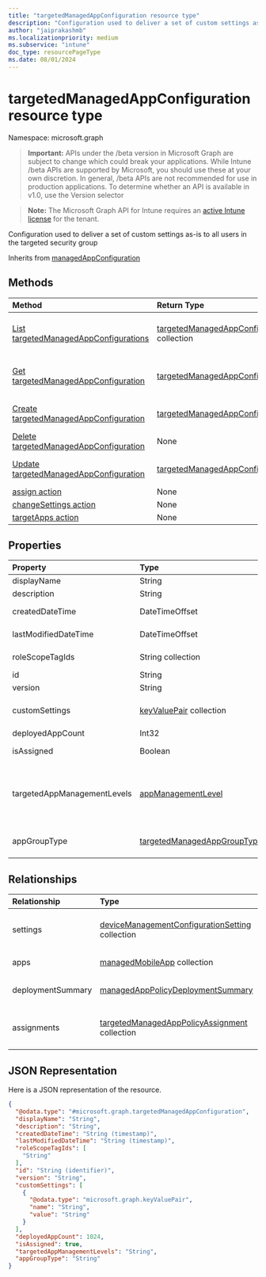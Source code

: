 ```yaml
---
title: "targetedManagedAppConfiguration resource type"
description: "Configuration used to deliver a set of custom settings as-is to all users in the targeted security group"
author: "jaiprakashmb"
ms.localizationpriority: medium
ms.subservice: "intune"
doc_type: resourcePageType
ms.date: 08/01/2024
---
```


# targetedManagedAppConfiguration resource type

Namespace: microsoft.graph

> **Important:** APIs under the /beta version in Microsoft Graph are subject to change which could break your applications. While Intune /beta APIs are supported by Microsoft, you should use these at your own discretion. In general, /beta APIs are not recommended for use in production applications. To determine whether an API is available in v1.0, use the Version selector

> **Note:** The Microsoft Graph API for Intune requires an [active Intune license](https://go.microsoft.com/fwlink/?linkid=839381) for the tenant.

Configuration used to deliver a set of custom settings as-is to all users in the targeted security group


Inherits from [managedAppConfiguration](../resources/intune-mam-managedappconfiguration.md)

## Methods
|Method|Return Type|Description|
|:---|:---|:---|
|[List targetedManagedAppConfigurations](../api/intune-mam-targetedmanagedappconfiguration-list.md)|[targetedManagedAppConfiguration](../resources/intune-mam-targetedmanagedappconfiguration.md) collection|List properties and relationships of the [targetedManagedAppConfiguration](../resources/intune-mam-targetedmanagedappconfiguration.md) objects.|
|[Get targetedManagedAppConfiguration](../api/intune-mam-targetedmanagedappconfiguration-get.md)|[targetedManagedAppConfiguration](../resources/intune-mam-targetedmanagedappconfiguration.md)|Read properties and relationships of the [targetedManagedAppConfiguration](../resources/intune-mam-targetedmanagedappconfiguration.md) object.|
|[Create targetedManagedAppConfiguration](../api/intune-mam-targetedmanagedappconfiguration-create.md)|[targetedManagedAppConfiguration](../resources/intune-mam-targetedmanagedappconfiguration.md)|Create a new [targetedManagedAppConfiguration](../resources/intune-mam-targetedmanagedappconfiguration.md) object.|
|[Delete targetedManagedAppConfiguration](../api/intune-mam-targetedmanagedappconfiguration-delete.md)|None|Deletes a [targetedManagedAppConfiguration](../resources/intune-mam-targetedmanagedappconfiguration.md).|
|[Update targetedManagedAppConfiguration](../api/intune-mam-targetedmanagedappconfiguration-update.md)|[targetedManagedAppConfiguration](../resources/intune-mam-targetedmanagedappconfiguration.md)|Update the properties of a [targetedManagedAppConfiguration](../resources/intune-mam-targetedmanagedappconfiguration.md) object.|
|[assign action](../api/intune-mam-targetedmanagedappconfiguration-assign.md)|None||
|[changeSettings action](../api/intune-mam-targetedmanagedappconfiguration-changesettings.md)|None||
|[targetApps action](../api/intune-mam-targetedmanagedappconfiguration-targetapps.md)|None||

## Properties
|Property|Type|Description|
|:---|:---|:---|
|displayName|String|Policy display name. Inherited from [managedAppPolicy](../resources/intune-mam-managedapppolicy.md)|
|description|String|The policy's description. Inherited from [managedAppPolicy](../resources/intune-mam-managedapppolicy.md)|
|createdDateTime|DateTimeOffset|The date and time the policy was created. Inherited from [managedAppPolicy](../resources/intune-mam-managedapppolicy.md)|
|lastModifiedDateTime|DateTimeOffset|Last time the policy was modified. Inherited from [managedAppPolicy](../resources/intune-mam-managedapppolicy.md)|
|roleScopeTagIds|String collection|List of Scope Tags for this Entity instance. Inherited from [managedAppPolicy](../resources/intune-mam-managedapppolicy.md)|
|id|String|Key of the entity. Inherited from [managedAppPolicy](../resources/intune-mam-managedapppolicy.md)|
|version|String|Version of the entity. Inherited from [managedAppPolicy](../resources/intune-mam-managedapppolicy.md)|
|customSettings|[keyValuePair](../resources/intune-shared-keyvaluepair.md) collection|A set of string key and string value pairs to be sent to apps for users to whom the configuration is scoped, unalterned by this service Inherited from [managedAppConfiguration](../resources/intune-mam-managedappconfiguration.md)|
|deployedAppCount|Int32|Count of apps to which the current policy is deployed.|
|isAssigned|Boolean|Indicates if the policy is deployed to any inclusion groups or not.|
|targetedAppManagementLevels|[appManagementLevel](../resources/intune-mam-appmanagementlevel.md)|The intended app management levels for this policy. Possible values are: `unspecified`, `unmanaged`, `mdm`, `androidEnterprise`, `androidEnterpriseDedicatedDevicesWithAzureAdSharedMode`, `androidOpenSourceProjectUserAssociated`, `androidOpenSourceProjectUserless`, `unknownFutureValue`.|
|appGroupType|[targetedManagedAppGroupType](../resources/intune-mam-targetedmanagedappgrouptype.md)|Public Apps selection: group or individual. Possible values are: `selectedPublicApps`, `allCoreMicrosoftApps`, `allMicrosoftApps`, `allApps`.|

## Relationships
|Relationship|Type|Description|
|:---|:---|:---|
|settings|[deviceManagementConfigurationSetting](../resources/intune-mam-devicemanagementconfigurationsetting.md) collection|List of settings contained in this App Configuration policy Inherited from [managedAppConfiguration](../resources/intune-mam-managedappconfiguration.md)|
|apps|[managedMobileApp](../resources/intune-mam-managedmobileapp.md) collection|List of apps to which the policy is deployed.|
|deploymentSummary|[managedAppPolicyDeploymentSummary](../resources/intune-mam-managedapppolicydeploymentsummary.md)|Navigation property to deployment summary of the configuration.|
|assignments|[targetedManagedAppPolicyAssignment](../resources/intune-mam-targetedmanagedapppolicyassignment.md) collection|Navigation property to list of inclusion and exclusion groups to which the policy is deployed.|

## JSON Representation
Here is a JSON representation of the resource.
<!-- {
  "blockType": "resource",
  "keyProperty": "id",
  "@odata.type": "microsoft.graph.targetedManagedAppConfiguration"
}
-->
``` json
{
  "@odata.type": "#microsoft.graph.targetedManagedAppConfiguration",
  "displayName": "String",
  "description": "String",
  "createdDateTime": "String (timestamp)",
  "lastModifiedDateTime": "String (timestamp)",
  "roleScopeTagIds": [
    "String"
  ],
  "id": "String (identifier)",
  "version": "String",
  "customSettings": [
    {
      "@odata.type": "microsoft.graph.keyValuePair",
      "name": "String",
      "value": "String"
    }
  ],
  "deployedAppCount": 1024,
  "isAssigned": true,
  "targetedAppManagementLevels": "String",
  "appGroupType": "String"
}
```
